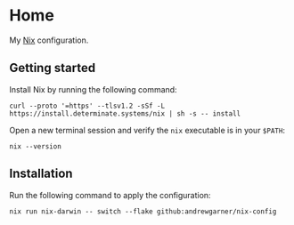 # Home

My [Nix](https://nixos.org/) configuration.

## Getting started

Install Nix by running the following command:

```shell
curl --proto '=https' --tlsv1.2 -sSf -L https://install.determinate.systems/nix | sh -s -- install
```

Open a new terminal session and verify the `nix` executable is in your `$PATH`:

```shell
nix --version
```

## Installation

Run the following command to apply the configuration:

```shell
nix run nix-darwin -- switch --flake github:andrewgarner/nix-config
```
